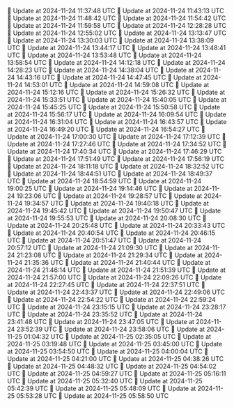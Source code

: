 🔄 Update at 2024-11-24 11:37:48 UTC
🔄 Update at 2024-11-24 11:43:13 UTC
🔄 Update at 2024-11-24 11:48:42 UTC
🔄 Update at 2024-11-24 11:54:42 UTC
🔄 Update at 2024-11-24 11:59:58 UTC
🔄 Update at 2024-11-24 12:28:28 UTC
🔄 Update at 2024-11-24 12:55:02 UTC
🔄 Update at 2024-11-24 13:13:47 UTC
🔄 Update at 2024-11-24 13:30:03 UTC
🔄 Update at 2024-11-24 13:38:09 UTC
🔄 Update at 2024-11-24 13:44:17 UTC
🔄 Update at 2024-11-24 13:48:41 UTC
🔄 Update at 2024-11-24 13:53:48 UTC
🔄 Update at 2024-11-24 13:58:54 UTC
🔄 Update at 2024-11-24 14:12:18 UTC
🔄 Update at 2024-11-24 14:28:23 UTC
🔄 Update at 2024-11-24 14:38:04 UTC
🔄 Update at 2024-11-24 14:43:16 UTC
🔄 Update at 2024-11-24 14:47:45 UTC
🔄 Update at 2024-11-24 14:53:01 UTC
🔄 Update at 2024-11-24 14:59:08 UTC
🔄 Update at 2024-11-24 15:12:16 UTC
🔄 Update at 2024-11-24 15:26:32 UTC
🔄 Update at 2024-11-24 15:33:51 UTC
🔄 Update at 2024-11-24 15:40:05 UTC
🔄 Update at 2024-11-24 15:45:25 UTC
🔄 Update at 2024-11-24 15:50:58 UTC
🔄 Update at 2024-11-24 15:56:17 UTC
🔄 Update at 2024-11-24 16:09:54 UTC
🔄 Update at 2024-11-24 16:31:04 UTC
🔄 Update at 2024-11-24 16:43:57 UTC
🔄 Update at 2024-11-24 16:49:20 UTC
🔄 Update at 2024-11-24 16:54:27 UTC
🔄 Update at 2024-11-24 17:00:30 UTC
🔄 Update at 2024-11-24 17:12:39 UTC
🔄 Update at 2024-11-24 17:27:46 UTC
🔄 Update at 2024-11-24 17:34:52 UTC
🔄 Update at 2024-11-24 17:40:34 UTC
🔄 Update at 2024-11-24 17:46:29 UTC
🔄 Update at 2024-11-24 17:51:49 UTC
🔄 Update at 2024-11-24 17:56:19 UTC
🔄 Update at 2024-11-24 18:11:18 UTC
🔄 Update at 2024-11-24 18:32:52 UTC
🔄 Update at 2024-11-24 18:44:51 UTC
🔄 Update at 2024-11-24 18:49:37 UTC
🔄 Update at 2024-11-24 18:54:59 UTC
🔄 Update at 2024-11-24 19:00:25 UTC
🔄 Update at 2024-11-24 19:14:46 UTC
🔄 Update at 2024-11-24 19:23:06 UTC
🔄 Update at 2024-11-24 19:28:57 UTC
🔄 Update at 2024-11-24 19:34:57 UTC
🔄 Update at 2024-11-24 19:40:18 UTC
🔄 Update at 2024-11-24 19:45:42 UTC
🔄 Update at 2024-11-24 19:50:47 UTC
🔄 Update at 2024-11-24 19:55:53 UTC
🔄 Update at 2024-11-24 20:08:30 UTC
🔄 Update at 2024-11-24 20:25:48 UTC
🔄 Update at 2024-11-24 20:33:43 UTC
🔄 Update at 2024-11-24 20:40:54 UTC
🔄 Update at 2024-11-24 20:46:15 UTC
🔄 Update at 2024-11-24 20:51:47 UTC
🔄 Update at 2024-11-24 20:57:12 UTC
🔄 Update at 2024-11-24 21:09:30 UTC
🔄 Update at 2024-11-24 21:23:08 UTC
🔄 Update at 2024-11-24 21:29:34 UTC
🔄 Update at 2024-11-24 21:35:36 UTC
🔄 Update at 2024-11-24 21:40:44 UTC
🔄 Update at 2024-11-24 21:46:14 UTC
🔄 Update at 2024-11-24 21:51:39 UTC
🔄 Update at 2024-11-24 21:57:00 UTC
🔄 Update at 2024-11-24 22:09:26 UTC
🔄 Update at 2024-11-24 22:27:45 UTC
🔄 Update at 2024-11-24 22:37:51 UTC
🔄 Update at 2024-11-24 22:43:37 UTC
🔄 Update at 2024-11-24 22:49:06 UTC
🔄 Update at 2024-11-24 22:54:22 UTC
🔄 Update at 2024-11-24 22:59:24 UTC
🔄 Update at 2024-11-24 23:15:15 UTC
🔄 Update at 2024-11-24 23:28:17 UTC
🔄 Update at 2024-11-24 23:35:52 UTC
🔄 Update at 2024-11-24 23:41:48 UTC
🔄 Update at 2024-11-24 23:47:05 UTC
🔄 Update at 2024-11-24 23:52:39 UTC
🔄 Update at 2024-11-24 23:58:06 UTC
🔄 Update at 2024-11-25 01:04:32 UTC
🔄 Update at 2024-11-25 02:35:05 UTC
🔄 Update at 2024-11-25 03:19:48 UTC
🔄 Update at 2024-11-25 03:45:00 UTC
🔄 Update at 2024-11-25 03:54:50 UTC
🔄 Update at 2024-11-25 04:00:04 UTC
🔄 Update at 2024-11-25 04:21:00 UTC
🔄 Update at 2024-11-25 04:38:26 UTC
🔄 Update at 2024-11-25 04:48:32 UTC
🔄 Update at 2024-11-25 04:54:02 UTC
🔄 Update at 2024-11-25 04:59:27 UTC
🔄 Update at 2024-11-25 05:16:11 UTC
🔄 Update at 2024-11-25 05:32:40 UTC
🔄 Update at 2024-11-25 05:42:39 UTC
🔄 Update at 2024-11-25 05:48:09 UTC
🔄 Update at 2024-11-25 05:53:28 UTC
🔄 Update at 2024-11-25 05:58:50 UTC
